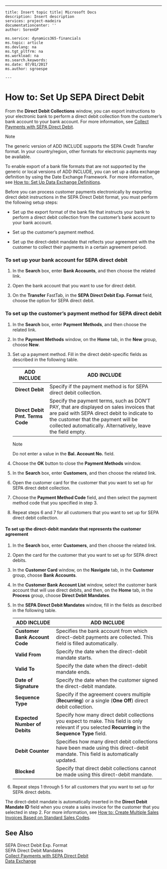 ---
    title: Insert topic title| Microsoft Docs
    description: Insert description
    services: project-madeira
    documentationcenter: ''
    author: SorenGP

    ms.service: dynamics365-financials
    ms.topic: article
    ms.devlang: na
    ms.tgt_pltfrm: na
    ms.workload: na
    ms.search.keywords:
    ms.date: 07/01/2017
    ms.author: sgroespe

    ---
# How to: Set Up SEPA Direct Debit
From the **Direct Debit Collections** window, you can export instructions to your electronic bank to perform a direct debit collection from the customer’s bank account to your bank account. For more information, see [Collect Payments with SEPA Direct Debit](../../Finance/collect-payments-with-sepa-direct-debit.md).  
  
> [!NOTE]  
>  The generic version of ADD INCLUDE<!--[!INCLUDE[dyn_nav](../../ApplicationDesign/includes/dyn_nav_md.md)]--> supports the SEPA Credit Transfer format. In your country\/region, other formats for electronic payments may be available.  
>   
>  To enable export of a bank file formats that are not supported by the generic or local versions of ADD INCLUDE<!--[!INCLUDE[dyn_nav](../../ApplicationDesign/includes/dyn_nav_md.md)]-->, you can set up a data exchange definition by using the Date Exchange Framework. For more information, see [How to: Set Up Data Exchange Definitions](../../BusinessFunctionality/DataExchange/how-to-set-up-data-exchange-definitions.md).  
  
 Before you can process customer payments electronically by exporting direct debit instructions in the SEPA Direct Debit format, you must perform the following setup steps:  
  
-   Set up the export format of the bank file that instructs your bank to perform a direct debit collection from the customer’s bank account to your bank account.  
  
-   Set up the customer’s payment method.  
  
-   Set up the direct\-debit mandate that reflects your agreement with the customer to collect their payments in a certain agreement period.  
  
### To set up your bank account for SEPA direct debit  
  
1.  In the **Search** box, enter **Bank Accounts**, and then choose the related link.  
  
2.  Open the bank account that you want to use for direct debit.  
  
3.  On the **Transfer** FastTab, in the **SEPA Direct Debit Exp. Format** field, choose the option for SEPA direct debit.  
  
### To set up the customer’s payment method for SEPA direct debit  
  
1.  In the **Search** box, enter **Payment Methods**, and then choose the related link.  
  
2.  In the **Payment Methods** window, on the **Home** tab, in the **New** group, choose **New**.  
  
3.  Set up a payment method. Fill in the direct debit\-specific fields as described in the following table.  
  
    |ADD INCLUDE<!--[!INCLUDE[bp_tablefield](../../ApplicationDesign/includes/bp_tablefield_md.md)]-->|ADD INCLUDE<!--[!INCLUDE[bp_tabledescription](../../ApplicationDesign/includes/bp_tabledescription_md.md)]-->|  
    |---------------------------------|---------------------------------------|  
    |**Direct Debit**|Specify if the payment method is for SEPA direct debit collection.|  
    |**Direct Debit Pmt. Terms Code**|Specify the payment terms, such as DON’T PAY, that are displayed on sales invoices that are paid with SEPA direct debit to indicate to the customer that the payment will be collected automatically. Alternatively, leave the field empty.|  
  
    > [!NOTE]  
    >  Do not enter a value in the **Bal. Account No.** field.  
  
4.  Choose the **OK** button to close the **Payment Methods** window.  
  
5.  In the **Search** box, enter **Customers**, and then choose the related link.  
  
6.  Open the customer card for the customer that you want to set up for SEPA direct debit collection.  
  
7.  Choose the **Payment Method Code** field, and then select the payment method code that you specified in step 3.  
  
8.  Repeat steps 6 and 7 for all customers that you want to set up for SEPA direct debit collection.  
  
#### To set up the direct\-debit mandate that represents the customer agreement  
  
1.  In the **Search** box, enter **Customers**, and then choose the related link.  
  
2.  Open the card for the customer that you want to set up for SEPA direct debits.  
  
3.  In the **Customer Card** window, on the **Navigate** tab, in the **Customer** group, choose **Bank Accounts**.  
  
4.  In the **Customer Bank Account List** window, select the customer bank account that will use direct debits, and then, on the **Home** tab, in the **Process** group, choose **Direct Debit Mandates**.  
  
5.  In the **SEPA Direct Debit Mandates** window, fill in the fields as described in the following table.  
  
    |ADD INCLUDE<!--[!INCLUDE[bp_tablefield](../../ApplicationDesign/includes/bp_tablefield_md.md)]-->|ADD INCLUDE<!--[!INCLUDE[bp_tabledescription](../../ApplicationDesign/includes/bp_tabledescription_md.md)]-->|  
    |---------------------------------|---------------------------------------|  
    |**Customer Bank Account Code**|Specifies the bank account from which direct\-debit payments are collected. This field is filled automatically.|  
    |**Valid From**|Specify the date when the direct\-debit mandate starts.|  
    |**Valid To**|Specify the date when the direct\-debit mandate ends.|  
    |**Date of Signature**|Specify the date when the customer signed the direct\-debit mandate.|  
    |**Sequence Type**|Specify if the agreement covers multiple \(**Recurring**\) or a single \(**One Off**\) direct debit collection.|  
    |**Expected Number of Debits**|Specify how many direct debit collections you expect to make. This field is only relevant if you selected **Recurring** in the **Sequence Type** field.|  
    |**Debit Counter**|Specifies how many direct debit collections have been made using this direct\-debit mandate. This field is automatically updated.|  
    |**Blocked**|Specify that direct debit collections cannot be made using this direct\-debit mandate.|  
  
6.  Repeat steps 1 through 5 for all customers that you want to set up for SEPA direct debits.  
  
 The direct\-debit mandate is automatically inserted in the **Direct Debit Mandate ID** field when you create a sales invoice for the customer that you selected in step 2. For more information, see [How to: Create Multiple Sales Invoices Based on Standard Sales Codes](../../Finance/how-to-create-multiple-sales-invoices-based-on-standard-sales-codes.md).  
  
## See Also  
 SEPA Direct Debit Exp. Format   
 SEPA Direct Debit Mandates   
 [Collect Payments with SEPA Direct Debit](../../Finance/collect-payments-with-sepa-direct-debit.md)   
 [Data Exchange](../../BusinessFunctionality/DataExchange/data-exchange.md)